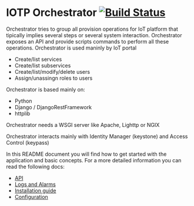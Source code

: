 # IOTP Orchestrator [![Build Status](http://ci-iot-deven-01/jenkins/job/IOTP-Orchestrator-Package/badge/icon)](http://ci-iot-deven-01/jenkins/job/IOTP-Orchestrator-Package/)

Orchestrator tries to group all provision operations for IoT platform that tipically implies several steps or several system interaction.
Orchestrator exposes an API and provide scripts commands to perform all these operations.
Orchestrator is used maninly by IoT portal

- Create/list services
- Create/list subservices
- Create/list/modify/delete users
- Assign/unassingn roles to users

Orchestrator is based mainly on:
- Python
- Django / DjangoRestFramework
- httplib

Orchestrator needs a WSGI server like Apache, Lighttp or NGIX

Orchestrator interacts mainly with Identity Manager (keystone) and Access Control (keypass)


In this README document you will find how to get started with the application and basic concepts. For a more detailed information you can read the following docs:

* [API](http://docs.piotp.apiary.io/#orchestrator)
* [Logs and Alarms](TROUBLESHOOTING.md)
* [Installation guide](INSTALL.md)
* [Configuration](CONFIG.md)

